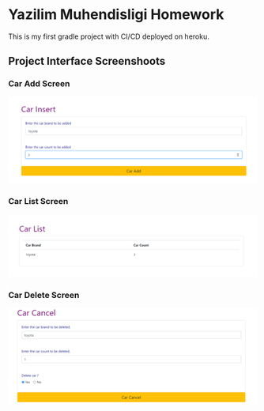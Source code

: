# Yazilim Muhendisligi Homework
This is my first gradle project with CI/CD deployed on heroku.

## Project Interface Screenshoots
### Car Add Screen
![car added](https://github.com/esma6/yazilim-Muhendisligi-01/blob/main/ekleme.png)

### Car List Screen
![car listed](https://github.com/esma6/yazilim-Muhendisligi-01/blob/main/listleme.png)

### Car Delete Screen
![car deleted](https://github.com/esma6/yazilim-Muhendisligi-01/blob/main/silme.png)
